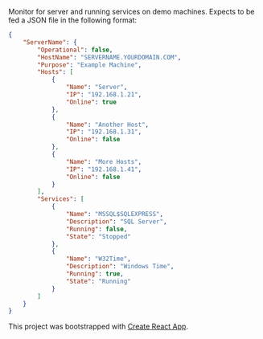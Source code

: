 Monitor for server and running services on demo machines. Expects to be fed a JSON file in the following format:

```json
{
	"ServerName": {
		"Operational": false,
		"HostName": "SERVERNAME.YOURDOMAIN.COM",
		"Purpose": "Example Machine",
		"Hosts": [
			{
				"Name": "Server",
				"IP": "192.168.1.21",
				"Online": true
			},
			{
				"Name": "Another Host",
				"IP": "192.168.1.31",
				"Online": false
			},
			{
				"Name": "More Hosts",
				"IP": "192.168.1.41",
				"Online": false
			}
		],
		"Services": [
			{
				"Name": "MSSQL$SQLEXPRESS",
				"Description": "SQL Server",
				"Running": false,
				"State": "Stopped"
			},
			{
				"Name": "W32Time",
				"Description": "Windows Time",
				"Running": true,
				"State": "Running"
			}
		]
	}
}
```

This project was bootstrapped with [Create React App](https://github.com/facebookincubator/create-react-app).
